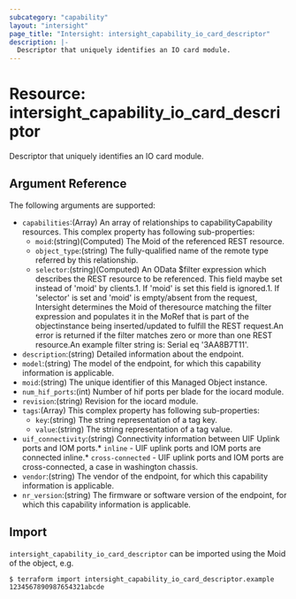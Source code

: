 ```yaml
---
subcategory: "capability"
layout: "intersight"
page_title: "Intersight: intersight_capability_io_card_descriptor"
description: |-
  Descriptor that uniquely identifies an IO card module.
---
```


# Resource: intersight_capability_io_card_descriptor
Descriptor that uniquely identifies an IO card module.
## Argument Reference
The following arguments are supported:
* `capabilities`:(Array) An array of relationships to capabilityCapability resources. 
This complex property has following sub-properties:
  + `moid`:(string)(Computed) The Moid of the referenced REST resource. 
  + `object_type`:(string) The fully-qualified name of the remote type referred by this relationship. 
  + `selector`:(string)(Computed) An OData $filter expression which describes the REST resource to be referenced. This field maybe set instead of 'moid' by clients.1. If 'moid' is set this field is ignored.1. If 'selector' is set and 'moid' is empty/absent from the request, Intersight determines the Moid of theresource matching the filter expression and populates it in the MoRef that is part of the objectinstance being inserted/updated to fulfill the REST request.An error is returned if the filter matches zero or more than one REST resource.An example filter string is: Serial eq '3AA8B7T11'. 
* `description`:(string) Detailed information about the endpoint. 
* `model`:(string) The model of the endpoint, for which this capability information is applicable. 
* `moid`:(string) The unique identifier of this Managed Object instance. 
* `num_hif_ports`:(int) Number of hif ports per blade for the iocard module. 
* `revision`:(string) Revision for the iocard module. 
* `tags`:(Array)
This complex property has following sub-properties:
  + `key`:(string) The string representation of a tag key. 
  + `value`:(string) The string representation of a tag value. 
* `uif_connectivity`:(string) Connectivity information between UIF Uplink ports and IOM ports.* `inline` - UIF uplink ports and IOM ports are connected inline.* `cross-connected` - UIF uplink ports and IOM ports are cross-connected, a case in washington chassis. 
* `vendor`:(string) The vendor of the endpoint, for which this capability information is applicable. 
* `nr_version`:(string) The firmware or software version of the endpoint, for which this capability information is applicable. 


## Import
`intersight_capability_io_card_descriptor` can be imported using the Moid of the object, e.g.
```
$ terraform import intersight_capability_io_card_descriptor.example 1234567890987654321abcde
``` 